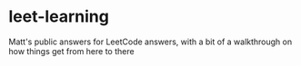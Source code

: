 # leet-learning
Matt's public answers for LeetCode answers, with a bit of a walkthrough on how things get from here to there
